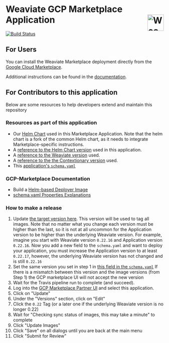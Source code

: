 <h1>Weaviate GCP Marketplace Application <img alt='Weaviate logo' src='https://raw.githubusercontent.com/semi-technologies/weaviate/19de0956c69b66c5552447e84d016f4fe29d12c9/docs/assets/weaviate-logo.png' width='52' align='right' /></h1>

[![Build Status](https://api.travis-ci.org/semi-technologies/weaviate-on-gcp-marketplace.svg?branch=master)](https://travis-ci.org/semi-technologies/weaviate-on-gcp-marketplace/branches)

## For Users

You can install the Weaviate Marketplace deployment directly from the [Google Cloud Marketplace](https://console.cloud.google.com/marketplace/details/semi-marketplace-public/weaviate).

Additional instructions can be found in the [documentation](https://www.semi.technology/documentation/weaviate/current/getting-started/installation.html#cloud-deployment).

## For Contributors to this application

Below are some resources to help developers extend and maintain this repository

### Resources as part of this application

* Our [Helm Chart](https://github.com/semi-technologies/weaviate-helm-gcp-marketplace) used in this Marketplace Application. Note that the helm chart is a fork of the common Helm chart, as it needs to integrate Marketplace-specific instructions.
* A [reference to the Helm Chart version](https://github.com/semi-technologies/weaviate-on-gcp-marketplace/blob/b44fd633fe9a8fd1ba330d342304ca410620db94/versions.sh.inc#L5) used in this application.
* A [reference to the Weaviate version](https://github.com/semi-technologies/weaviate-on-gcp-marketplace/blob/0da2e180ed8c596ec7f919cb44e5b5436fd6d560/versions.sh.inc#L8) used.
* A [reference to the the Contextionary version](https://github.com/semi-technologies/weaviate-on-gcp-marketplace/blob/0da2e180ed8c596ec7f919cb44e5b5436fd6d560/versions.sh.inc#L16) used.
* This [application's `schema.yaml`](https://github.com/semi-technologies/weaviate-on-gcp-marketplace/blob/master/schema.yaml)

### GCP-Marketplace Documentation
* Build a [Helm-based Deployer Image](https://github.com/GoogleCloudPlatform/marketplace-k8s-app-tools/blob/master/docs/building-deployer-helm.md)
* [schema.yaml Properties Explanations](https://github.com/GoogleCloudPlatform/marketplace-k8s-app-tools/blob/master/docs/schema.md#properties) 

### How to make a release

1. Update [the target version here](https://github.com/semi-technologies/weaviate-on-gcp-marketplace/blob/0932836f43fa1cf9f3ff15ea9bf699d92986c1a1/versions.sh.inc#L9). This version will be used to tag all images. Note that no matter what you change each version must be higher than the last, so it is not at all uncommon for the Application version to be higher than the underlying Weaviate version. For example, imagine you start with Weaviate version `0.22.16` and Application version `0.22.16`. Now you add a new field to the `schema.yaml` and want to deploy your application, you must increase the Application version to at least `0.22.17`, however, the underlying Weaviate version has not changed and is still `0.22.16`
2. Set the same version you set in step 1 in [this field in the `schema.yaml`](https://github.com/semi-technologies/weaviate-on-gcp-marketplace/blob/0932836f43fa1cf9f3ff15ea9bf699d92986c1a1/schema.yaml#L9) If there is a mismatch between this version and the image versions (from Step 1) the GCP marketplace UI will not accept the new version
3. Wait for the Travis pipeline run to complete (and succeed).
4. Log into the [GCP Marketplace Partner UI](https://console.cloud.google.com/partner/solutions?project=semi-marketplace-public&angularJsUrl=%2Fpartner%2Fsolutions%3Fproject%3Dsemi-marketplace-public) and select this application.
5. Click on "Update"
6. Under the "Versions" section, click on "Edit"
7. Click the `0.22` Tag (or a later one if the underlying Weaviate version is no longer 0.22)
8. Wait for "Checking sync status of images, this may take a minute" to complete
9. Click "Update Images"
10. Click "Save" on all dialogs until you are back at the main menu
11. Click "Submit for Review"

